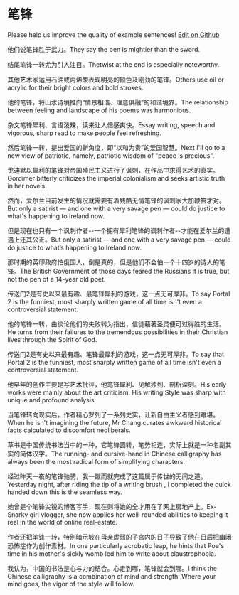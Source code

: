# 笔锋

Please help us improve the quality of example sentences! [Edit on Github](https://github.com/jiyushe/jiyu-example-sentence-source/blob/main/chinese/bifeng.md)

<p><span class="chinese">他们说笔锋胜于武力。</span><span class="english">They say the pen is mightier than the sword.</span></p>

<p><span class="chinese">结尾笔锋一转尤为引人注目。</span><span class="english">Thetwist at the end is especially noteworthy.</span></p>

<p><span class="chinese">其他艺术家运用石油或丙烯酸表现明亮的颜色及刚劲的笔锋。</span><span class="english">Others use oil or acrylic for their bright colors and bold strokes.</span></p>

<p><span class="chinese">他的笔锋，将山水诗境推向“情景相谐、理意俱融”的和谐境界。</span><span class="english">The relationship between feeling and landscape of his poems was harmonious.</span></p>

<p><span class="chinese">杂文笔锋犀利、言语泼辣，读来让人倍感爽快。</span><span class="english">Essay writing, speech and vigorous, sharp read to make people feel refreshing.</span></p>

<p><span class="chinese">然后笔锋一转，提出爱国的新角度，即“以和为贵”的爱国智慧。</span><span class="english">Next I'll go to a new view of patriotic, namely, patriotic wisdom of "peace is precious".</span></p>

<p><span class="chinese">戈迪默以犀利的笔锋对帝国殖民主义进行了讽刺，在作品中求得艺术的真实。</span><span class="english">Gordimer bitterly criticizes the imperial colonialism and seeks artistic truth in her novels.</span></p>

<p><span class="chinese">然而，爱尔兰目前发生的情况就需要有着残酷无情笔锋的讽刺家大加鞭笞才对。</span><span class="english">But only a satirist — and one with a very savage pen — could do justice to what's happening to Ireland now.</span></p>

<p><span class="chinese">但是现在也只有一个讽刺作者--一个拥有犀利笔锋的讽刺作者--才能在爱尔兰的遭遇上还其公正。</span><span class="english">But only a satirist — and one with a very savage pen — could do justice to what’s happening to Ireland now.</span></p>

<p><span class="chinese">那时期的英印政府怕俄国人，倒是真的，但是他们不会怕一个十四岁的诗人的笔锋。</span><span class="english">The British Government of those days feared the Russians it is true, but not the pen of a 14-year old poet.</span></p>

<p><span class="chinese">传送门2是有史以来最有趣、最笔锋犀利的游戏，这一点无可厚非。</span><span class="english">To say Portal 2 is the funniest, most sharply written game of all time isn't even a controversial statement.</span></p>

<p><span class="chinese">他的笔锋一转，由谈论他们的失败转为指出，信徒藉著圣灵便可过得胜的生活。</span><span class="english">He turns from their failures to the tremendous possibilities in their Christian lives through the Spirit of God.</span></p>

<p><span class="chinese">传送门2是有史以来最有趣、笔锋最犀利的游戏，这一点无可厚非。</span><span class="english">To say that Portal 2 is the funniest, most sharply written game of all time isn't even a controversial statement.</span></p>

<p><span class="chinese">他早年的创作主要是写艺术批评，他笔锋犀利、见解独到、剖析深刻。</span><span class="english">His early works were mainly about the art criticism. His writing Style was sharp with unique and profound analysis.</span></p>

<p><span class="chinese">当笔锋转向现实后，作者精心罗列了一系列史实，让新自由主义者感到难堪。</span><span class="english">When he isn't imagining the future, Mr Chang curates awkward historical facts calculated to discomfort neoliberals.</span></p>

<p><span class="chinese">草书是中国传统书法当中的一种，它笔锋圆转，笔势相连，实际上就是一种名副其实的简体汉字。</span><span class="english">The running- and cursive-hand in Chinese calligraphy has always been the most radical form of simplifying characters.</span></p>

<p><span class="chinese">经过昨天一夜的笔锋驰骋，我一蹴而就完成了这篇属于传世的无间之道。</span><span class="english">Yesterday night, after riding the tip of a writing brush , I completed the quick handed down this is the seamless way.</span></p>

<p><span class="chinese">她曾是个笔锋尖锐的博客写手，现在则将她的全才用在了网上房地产上。</span><span class="english">Ex-Snarky girl vlogger, she now applies her well-rounded abilities to keeping it real in the world of online real-estate.</span></p>

<p><span class="chinese">作者还把笔锋一转，特别暗示坡在母亲虚弱的子宫内的日子导致了他在日后把幽闭恐怖症作为创作素材。</span><span class="english">In one particularly acrobatic leap, he hints that Poe's time in his mother's sickly womb led him to write about claustrophobia.</span></p>

<p><span class="chinese">我认为，中国的书法是心与力的结合。心走到哪，笔锋就会到哪。</span><span class="english">I think the Chinese calligraphy is a combination of mind and strength. Where your mind goes, the vigor of the style will follow.</span></p>

